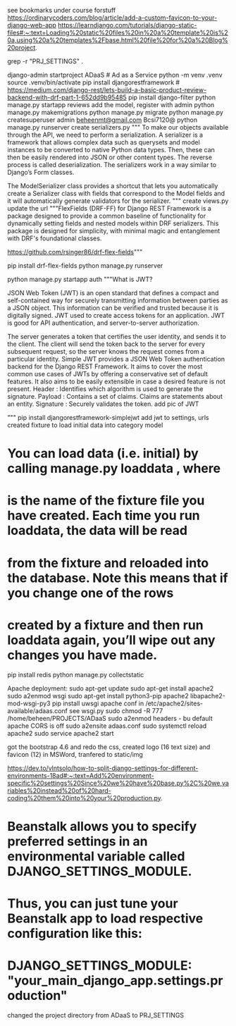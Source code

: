 see bookmarks under course forstuff
https://ordinarycoders.com/blog/article/add-a-custom-favicon-to-your-django-web-app
https://learndjango.com/tutorials/django-static-files#:~:text=Loading%20static%20files%20in%20a%20template%20is%20a,using%20a%20templates%2Fbase.html%20file%20for%20a%20Blog%20project.

grep -r "PRJ_SETTINGS" .

django-admin startproject ADaaS    # Ad as a Service
python -m venv .venv
source .venv/bin/activate
pip install djangorestframework    # https://medium.com/django-rest/lets-build-a-basic-product-review-backend-with-drf-part-1-652dd9b95485
pip install django-filter
python manage.py startapp reviews
add the model, register with admin
python manage.py makemigrations
python manage.py migrate
python manage.py createsuperuser
	admin
	beheenmt@gmail.com
	Bcsi7120@
python manage.py runserver
create serializers.py
""" To make our objects available through the API, we need to perform a serialization. A serializer is a framework that allows complex data such as querysets and model instances to be converted to native Python data types. Then, these can then be easily rendered into JSON or other content types. The reverse process is called deserialization. The serializers work in a way similar to Django’s Form classes.

The ModelSerializer class provides a shortcut that lets you automatically create a Serializer class with fields that correspond to the Model fields and it will automatically generate validators for the serializer. """
create views.py
update the url
"""FlexFields (DRF-FF) for Django REST Framework is a package designed to provide a common baseline of functionality for dynamically setting fields and nested models within DRF serializers. This package is designed for simplicity, with minimal magic and entanglement with DRF's foundational classes.

https://github.com/rsinger86/drf-flex-fields"""

pip install drf-flex-fields
python manage.py runserver

python manage.py startapp auth
"""What is JWT?

JSON Web Token (JWT) is an open standard that defines a compact and self-contained way for securely transmitting information between parties as a JSON object. This information can be verified and trusted because it is digitally signed. JWT used to create access tokens for an application. JWT is good for API authentication, and server-to-server authorization.

The server generates a token that certifies the user identity, and sends it to the client. The client will send the token back to the server for every subsequent request, so the server knows the request comes from a particular identity.
Simple JWT provides a JSON Web Token authentication backend for the Django REST Framework. It aims to cover the most common use cases of JWTs by offering a conservative set of default features. It also aims to be easily extensible in case a desired feature is not present.
Header : Identifies which algorithm is used to generate the signature.
Payload : Contains a set of claims. Claims are statements about an entity. 
Signature : Securely validates the token.
add pic of JWT

"""
pip install djangorestframework-simplejwt
add jwt to settings, urls
created fixture to load initial data into category model
# You can load data (i.e. initial) by calling manage.py loaddata <fixturename>, where <fixturename> 
# is the name of the fixture file you have created. Each time you run loaddata, the data will be read 
# from the fixture and reloaded into the database. Note this means that if you change one of the rows 
# created by a fixture and then run loaddata again, you’ll wipe out any changes you have made.

pip install redis
python manage.py collectstatic

Apache deployment:
sudo apt-get update
sudo apt-get install apache2
sudo a2enmod wsgi
sudo apt-get install python3-pip apache2 libapache2-mod-wsgi-py3
pip install uwsgi
apache conf in /etc/apache2/sites-available/adaas.conf
see wsgi.py
sudo chmod -R 777 /home/beheen/PROJECTS/ADaaS
sudo a2enmod headers - bu default apache CORS is off
sudo a2ensite adaas.conf
sudo systemctl reload apache2
sudo service apache2 start

got the bootstrap 4.6 and redo the css, created logo (16 text size) and favicon (12) in MSWord, tranfered to static/img 


https://dev.to/vlntsolo/how-to-split-django-settings-for-different-environments-18ad#:~:text=Add%20environment-specific%20settings%20Since%20we%20have%20base.py%2C%20we,variables%20instead%20of%20hard-coding%20them%20into%20your%20production.py.
# Beanstalk allows you to specify preferred settings in an environmental variable called DJANGO_SETTINGS_MODULE. 
# Thus, you can just tune your Beanstalk app to load respective configuration like this:
# DJANGO_SETTINGS_MODULE: "your_main_django_app.settings.production"

changed the project directory from ADaaS to PRJ_SETTINGS